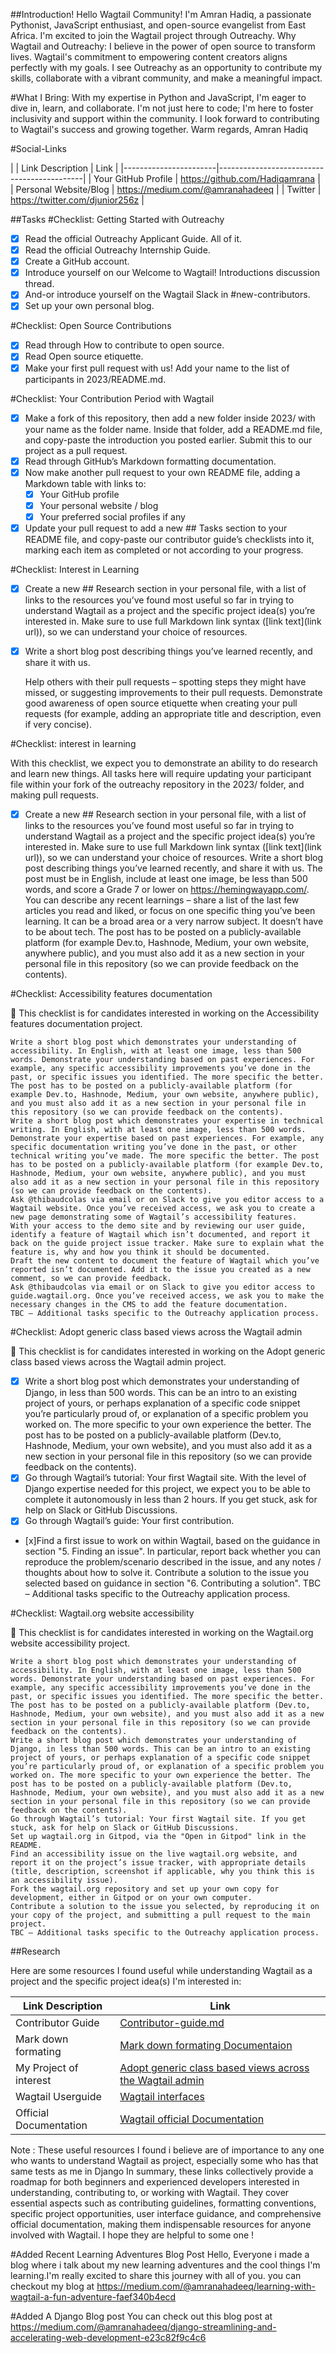 ##Introduction!
Hello Wagtail Community!
I'm Amran Hadiq, a passionate Pythonist, JavaScript enthusiast, and open-source evangelist from East Africa. I'm excited to join the Wagtail project through Outreachy.
Why Wagtail and Outreachy:
I believe in the power of open source to transform lives. Wagtail's commitment to empowering content creators aligns perfectly with my goals. I see Outreachy as an opportunity to contribute my skills, collaborate with a vibrant community, and make a meaningful impact.

#What I Bring:
With my expertise in Python and JavaScript, I'm eager to dive in, learn, and collaborate. I'm not just here to code; I'm here to foster inclusivity and support within the community.
I look forward to contributing to Wagtail's success and growing together.
Warm regards,
Amran Hadiq

#Social-Links


| | Link Description      | Link                                      |
|-----------------------|--------------------------------------------|
| Your GitHub Profile   | https://github.com/Hadiqamrana            |
| Personal Website/Blog | https://medium.com/@amranahadeeq               |
| Twitter               | https://twitter.com/djunior256z            |


##Tasks 
#Checklist: Getting Started with Outreachy
- [x] Read the official Outreachy Applicant Guide. All of it.
- [x] Read the official Outreachy Internship Guide.
- [x] Create a GitHub account.
- [x] Introduce yourself on our Welcome to Wagtail! Introductions discussion thread.
- [x] And-or introduce yourself on the Wagtail Slack in #new-contributors.
- [x] Set up your own personal blog.

#Checklist: Open Source Contributions
- [x] Read through How to contribute to open source.
- [x] Read Open source etiquette.
- [x] Make your first pull request with us! Add your name to the list of participants in 2023/README.md.

#Checklist: Your Contribution Period with Wagtail
- [x] Make a fork of this repository, then add a new folder inside 2023/ with your name as the folder name. Inside that folder, add a README.md file, and copy-paste the introduction you posted earlier. Submit this to our project as a pull request.
- [x] Read through GitHub’s Markdown formatting documentation.
- [x] Now make another pull request to your own README file, adding a Markdown table with links to:
  - [x] Your GitHub profile
  - [x] Your personal website / blog
  - [x] Your preferred social profiles if any
- [x] Update your pull request to add a new ## Tasks section to your README file, and copy-paste our contributor guide’s checklists into it, marking each item as completed or not according to your progress.

#Checklist: Interest in Learning
- [x] Create a new ## Research section in your personal file, with a list of links to the resources you’ve found most useful so far in trying to understand Wagtail as a project and the specific project idea(s) you’re interested in. Make sure to use full Markdown link syntax ([link text](link url)), so we can understand your choice of resources.
- [x] Write a short blog post describing things you’ve learned recently, and share it with us.


    Help others with their pull requests – spotting steps they might have missed, or suggesting improvements to their pull requests.
    Demonstrate good awareness of open source etiquette when creating your pull requests (for example, adding an appropriate title and description, even if very concise).

#Checklist: interest in learning

With this checklist, we expect you to demonstrate an ability to do research and learn new things. All tasks here will require updating your participant file within your fork of the outreachy repository in the 2023/ folder, and making pull requests.

-[x] Create a new ## Research section in your personal file, with a list of links to the resources you’ve found most useful so far in trying to understand Wagtail as a project and the specific project idea(s) you’re interested in. Make sure to use full Markdown link syntax ([link text](link url)), so we can understand your choice of resources.
    Write a short blog post describing things you’ve learned recently, and share it with us. The post must be in English, include at least one image, be less than 500 words, and score a Grade 7 or lower on https://hemingwayapp.com/. You can describe any recent learnings – share a list of the last few articles you read and liked, or focus on one specific thing you’ve been learning. It can be a broad area or a very narrow subject. It doesn’t have to be about tech. The post has to be posted on a publicly-available platform (for example Dev.to, Hashnode, Medium, your own website, anywhere public), and you must also add it as a new section in your personal file in this repository (so we can provide feedback on the contents).

#Checklist: Accessibility features documentation

🚧 This checklist is for candidates interested in working on the Accessibility features documentation project.

    Write a short blog post which demonstrates your understanding of accessibility. In English, with at least one image, less than 500 words. Demonstrate your understanding based on past experiences. For example, any specific accessibility improvements you’ve done in the past, or specific issues you identified. The more specific the better. The post has to be posted on a publicly-available platform (for example Dev.to, Hashnode, Medium, your own website, anywhere public), and you must also add it as a new section in your personal file in this repository (so we can provide feedback on the contents).
    Write a short blog post which demonstrates your expertise in technical writing. In English, with at least one image, less than 500 words. Demonstrate your expertise based on past experiences. For example, any specific documentation writing you’ve done in the past, or other technical writing you’ve made. The more specific the better. The post has to be posted on a publicly-available platform (for example Dev.to, Hashnode, Medium, your own website, anywhere public), and you must also add it as a new section in your personal file in this repository (so we can provide feedback on the contents).
    Ask @thibaudcolas via email or on Slack to give you editor access to a Wagtail website. Once you’ve received access, we ask you to create a new page demonstrating some of Wagtail’s accessibility features.
    With your access to the demo site and by reviewing our user guide, identify a feature of Wagtail which isn’t documented, and report it back on the guide project issue tracker. Make sure to explain what the feature is, why and how you think it should be documented.
    Draft the new content to document the feature of Wagtail which you’ve reported isn’t documented. Add it to the issue you created as a new comment, so we can provide feedback.
    Ask @thibaudcolas via email or on Slack to give you editor access to guide.wagtail.org. Once you’ve received access, we ask you to make the necessary changes in the CMS to add the feature documentation.
    TBC – Additional tasks specific to the Outreachy application process.

#Checklist: Adopt generic class based views across the Wagtail admin

🚧 This checklist is for candidates interested in working on the Adopt generic class based views across the Wagtail admin project.

- [x] Write a short blog post which demonstrates your understanding of Django, in less than 500 words. This can be an intro to an existing project of yours, or perhaps explanation of a specific code snippet you’re particularly proud of, or explanation of a specific problem you worked on. The more specific to your own experience the better. The post has to be posted on a publicly-available platform (Dev.to, Hashnode, Medium, your own website), and you must also add it as a new section in your personal file in this repository (so we can provide feedback on the contents).
- [x] Go through Wagtail’s tutorial: Your first Wagtail site. With the level of Django expertise needed for this project, we expect you to be able to complete it autonomously in less than 2 hours. If you get stuck, ask for help on Slack or GitHub Discussions.
- [x] Go through Wagtail’s guide: Your first contribution.
- [x]Find a first issue to work on within Wagtail, based on the guidance in section "5. Finding an issue". In particular, report back whether you can reproduce the problem/scenario described in the issue, and any notes / thoughts about how to solve it.
    Contribute a solution to the issue you selected based on guidance in section "6. Contributing a solution".
    TBC – Additional tasks specific to the Outreachy application process.

#Checklist: Wagtail.org website accessibility

🚧 This checklist is for candidates interested in working on the Wagtail.org website accessibility project.

    Write a short blog post which demonstrates your understanding of accessibility. In English, with at least one image, less than 500 words. Demonstrate your understanding based on past experiences. For example, any specific accessibility improvements you’ve done in the past, or specific issues you identified. The more specific the better. The post has to be posted on a publicly-available platform (Dev.to, Hashnode, Medium, your own website), and you must also add it as a new section in your personal file in this repository (so we can provide feedback on the contents).
    Write a short blog post which demonstrates your understanding of Django, in less than 500 words. This can be an intro to an existing project of yours, or perhaps explanation of a specific code snippet you’re particularly proud of, or explanation of a specific problem you worked on. The more specific to your own experience the better. The post has to be posted on a publicly-available platform (Dev.to, Hashnode, Medium, your own website), and you must also add it as a new section in your personal file in this repository (so we can provide feedback on the contents).
    Go through Wagtail’s tutorial: Your first Wagtail site. If you get stuck, ask for help on Slack or GitHub Discussions.
    Set up wagtail.org in Gitpod, via the "Open in Gitpod" link in the README.
    Find an accessibility issue on the live wagtail.org website, and report it on the project’s issue tracker, with appropriate details (title, description, screenshot if applicable, why you think this is an accessibility issue).
    Fork the wagtail.org repository and set up your own copy for development, either in Gitpod or on your own computer.
    Contribute a solution to the issue you selected, by reproducing it on your copy of the project, and submitting a pull request to the main project.
    TBC – Additional tasks specific to the Outreachy application process.


##Research

Here are some resources I found useful while understanding Wagtail as a project and the specific project idea(s) I'm interested in:

| Link Description       | Link                                                                             |
|------------------------|-----------------------------------------------------------------------------------|
| Contributor Guide      | [Contributor-guide.md](https://github.com/wagtail/outreachy/blob/main/contributor-guide.md) |
| Mark down formating    | [Mark down formating Documentaion](https://docs.github.com/en/get-started/writing-on-github/getting-started-with-writing-and-formatting-on-github/basic-writing-and-formatting-syntax)                 |
| My Project of interest | [ Adopt generic class based views across the Wagtail admin](https://github.com/wagtail/outreachy/blob/main/project-ideas.md#adopt-generic-class-based-views-across-the-wagtail-admin)                         |
| Wagtail Userguide      | [Wagtail interfaces](https://guide.wagtail.org/en-latest/concepts/wagtail-interfaces/)                 |
| Official Documentation | [Wagtail official Documentation](https://docs.wagtail.org/en/stable/)                 |

Note : These useful resources I found i believe are of importance to any one who wants to understand Wagtail as project, especially some who has that same tests as me in Django 
In summary, these links collectively provide a roadmap for both beginners and experienced developers interested in understanding, contributing to, or working with Wagtail. They cover essential aspects such as contributing guidelines, formatting conventions, specific project opportunities, user interface guidance, and comprehensive official documentation, making them indispensable resources for anyone involved with Wagtail.
I hope they are helpful to some one !


#Added Recent Learning Adventures Blog Post 
Hello, Everyone i made a blog where i talk about my new learning adventures and the cool things I'm learning.I'm really excited to share this journey with all of you. you can checkout my blog at https://medium.com/@amranahadeeq/learning-with-wagtail-a-fun-adventure-faef340b4ecd

#Added A Django Blog post 
You can check out this blog post at https://medium.com/@amranahadeeq/django-streamlining-and-accelerating-web-development-e23c82f9c4c6